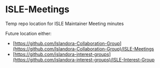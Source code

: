 # ISLE-Meetings
Temp repo location for ISLE Maintainer Meeting minutes

Future location either: 
* [https://github.com/Islandora-Collaboration-Group](https://github.com/Islandora-Collaboration-Group)/ISLE-Meetings
* [https://github.com/islandora-interest-groups](https://github.com/islandora-interest-groups)/ISLE-Interest-Group
